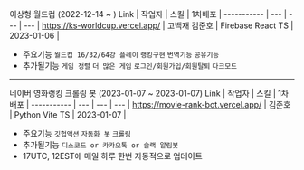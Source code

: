 이상형 월드컵 (2022-12-14 ~ )
 Link | 작업자 | 스킬 | 1차배포 |
 ----------- | --- | --- | --- | 
 https://ks-worldcup.vercel.app/ | 고백재 김준호 | Firebase React TS | 2023-01-06 |

- 주요기능 ```월드컵 16/32/64강 플레이``` ```랭킹구현``` ```번역기능``` ```공유기능```
- 추가될기능 ```게임 정렬``` ```더 많은 게임``` ```로그인/회원가입/회원탈퇴``` ```다크모드``` 

--------------------------

네이버 영화랭킹 크롤링 봇 (2023-01-07 ~ 2023-01-07)
 Link | 작업자 | 스킬 | 1차배포 |
 ----------- | --- | --- | --- | 
https://movie-rank-bot.vercel.app/ | 김준호 | Python Vite TS | 2023-01-07 |

- 주요기능 ```깃헙액션``` ```자동화 봇``` ```크롤링``` 
- 추가될기능 ```디스코드 or 카카오톡 or 슬랙 알림봇``` 
- 17UTC, 12EST에 매일 하루 한번 자동적으로 업데이트
